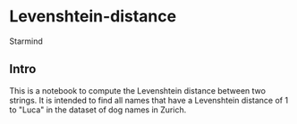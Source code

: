 # Levenshtein-distance
Starmind
## Intro
This is a notebook to compute the Levenshtein distance between two strings. It is intended to find all names that have a Levenshtein distance of 1 to "Luca" in the dataset of dog names in Zurich.
